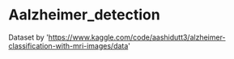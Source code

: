 # Aalzheimer_detection

Dataset by 'https://www.kaggle.com/code/aashidutt3/alzheimer-classification-with-mri-images/data'
